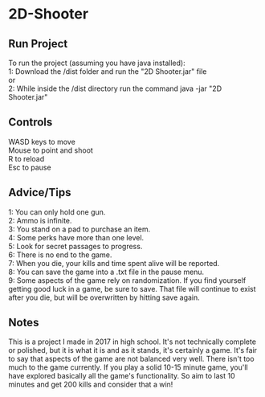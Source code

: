 # 2D-Shooter
## Run Project
To run the project (assuming you have java installed):  
1: Download the /dist folder and run the "2D Shooter.jar" file  
or  
2: While inside the /dist directory run the command java -jar "2D Shooter.jar"  

## Controls
WASD keys to move  
Mouse to point and shoot  
R to reload  
Esc to pause

## Advice/Tips
1: You can only hold one gun.  
2: Ammo is infinite.  
3: You stand on a pad to purchase an item.  
4: Some perks have more than one level.  
5: Look for secret passages to progress.  
6: There is no end to the game.  
7: When you die, your kills and time spent alive will be reported.  
8: You can save the game into a .txt file in the pause menu.  
9: Some aspects of the game rely on randomization. If you find yourself getting good luck in a game, be sure to save. That file will continue to exist after you die, but will be overwritten by hitting save again.  

## Notes
This is a project I made in 2017 in high school. It's not technically complete or polished, but it is what it is and as it stands, it's certainly a game. It's fair to say that aspects of the game are not balanced very well. There isn't too much to the game currently. If you play a solid 10-15 minute game, you'll have explored basically all the game's functionality. So aim to last 10 minutes and get 200 kills and consider that a win!
